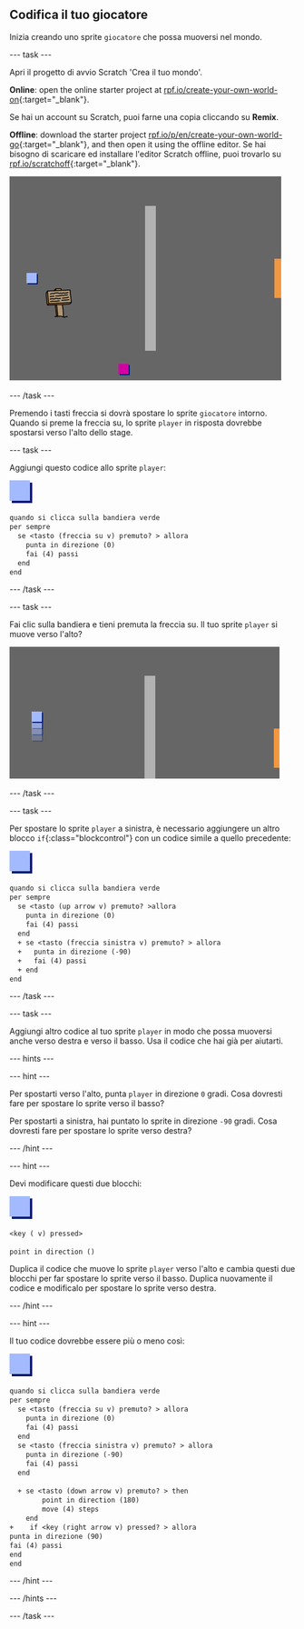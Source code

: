## Codifica il tuo giocatore

Inizia creando uno sprite `giocatore` che possa muoversi nel mondo.

\--- task \---

Apri il progetto di avvio Scratch 'Crea il tuo mondo'.

**Online**: open the online starter project at [rpf.io/create-your-own-world-on](https://rpf.io/create-your-own-world-on){:target="_blank"}.

Se hai un account su Scratch, puoi farne una copia cliccando su **Remix**.

**Offline**: download the starter project [rpf.io/p/en/create-your-own-world-go](https://rpf.io/p/en/create-your-own-world-go){:target="_blank"}, and then open it using the offline editor. Se hai bisogno di scaricare ed installare l'editor Scratch offline, puoi trovarlo su [rpf.io/scratchoff](https://rpf.io/scratchoff){:target="_blank"}.

![screenshot](images/world-starter.png)

\--- /task \---

Premendo i tasti freccia si dovrà spostare lo sprite `giocatore` intorno. Quando si preme la freccia su, lo sprite `player` in risposta dovrebbe spostarsi verso l'alto dello stage.

\--- task \---

Aggiungi questo codice allo sprite `player`:

![player](images/player.png)

```blocks3
quando si clicca sulla bandiera verde
per sempre 
  se <tasto (freccia su v) premuto? > allora 
    punta in direzione (0)
    fai (4) passi
  end
end
```

\--- /task \---

\--- task \---

Fai clic sulla bandiera e tieni premuta la freccia su. Il tuo sprite `player` si muove verso l'alto?

![screenshot](images/world-up.png)

\--- /task \---

\--- task \---

Per spostare lo sprite `player` a sinistra, è necessario aggiungere un altro blocco `if`{:class="blockcontrol"} con un codice simile a quello precedente:

![player](images/player.png)

```blocks3
quando si clicca sulla bandiera verde
per sempre 
  se <tasto (up arrow v) premuto? >allora 
    punta in direzione (0)
    fai (4) passi
  end
  + se <tasto (freccia sinistra v) premuto? > allora 
  +   punta in direzione (-90)
  +   fai (4) passi
  + end
end
```

\--- /task \---

\--- task \---

Aggiungi altro codice al tuo sprite `player` in modo che possa muoversi anche verso destra e verso il basso. Usa il codice che hai già per aiutarti.

\--- hints \---

\--- hint \---

Per spostarti verso l'alto, punta `player` in direzione `0` gradi. Cosa dovresti fare per spostare lo sprite verso il basso?

Per spostarti a sinistra, hai puntato lo sprite in direzione `-90` gradi. Cosa dovresti fare per spostare lo sprite verso destra?

\--- /hint \---

\--- hint \---

Devi modificare questi due blocchi:

![player](images/player.png)

```blocks3
<key ( v) pressed>

point in direction ()
```

Duplica il codice che muove lo sprite `player` verso l'alto e cambia questi due blocchi per far spostare lo sprite verso il basso. Duplica nuovamente il codice e modificalo per spostare lo sprite verso destra.

\--- /hint \---

\--- hint \---

Il tuo codice dovrebbe essere più o meno così:

![giocatore](images/player.png)

```blocks3
quando si clicca sulla bandiera verde
per sempre 
  se <tasto (freccia su v) premuto? > allora 
    punta in direzione (0)
    fai (4) passi
  end
  se <tasto (freccia sinistra v) premuto? > allora 
    punta in direzione (-90)
    fai (4) passi
  end

  + se <tasto (down arrow v) premuto? > then
        point in direction (180)
        move (4) steps
    end
+    if <key (right arrow v) pressed? > allora 
punta in direzione (90)
fai (4) passi
end
end
```

\--- /hint \---

\--- /hints \---

\--- /task \---